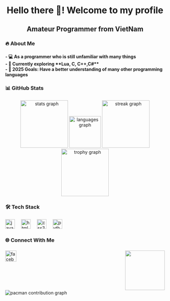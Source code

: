 <h1 align="center">Hello there 👋! Welcome to my profile</h1>

###

<h2 align="center">Amateur Programmer from VietNam</h2>

###

<h3 align="left">🔥 About Me</h3>

###

<h4 align="left">- 💻 As a programmer who is still unfamiliar with many things<br>- 🤖 Currently exploring **Lua, C, C++,C#**<br>- 🎯 2025 Goals: Have a better understanding of many other programming languages</h4>

###

<h3 align="left">📊 GitHub Stats</h3>

###

<div align="center">
  <img src="https://github-readme-stats.vercel.app/api?username=hoangquan14727&hide_title=false&hide_rank=false&show_icons=true&include_all_commits=true&count_private=true&disable_animations=false&theme=dracula&locale=en&hide_border=false" height="150" alt="stats graph"  />
  <img src="https://github-readme-stats.vercel.app/api/top-langs?username=hoangquan14727&locale=en&hide_title=false&layout=compact&card_width=320&langs_count=5&theme=dracula&hide_border=false" height="100" alt="languages graph"  />
  <img src="https://streak-stats.demolab.com?user=hoangquan14727&locale=en&mode=daily&theme=dracula&hide_border=false&border_radius=5" height="150" alt="streak graph"  />
  <img src="https://github-profile-trophy.vercel.app?username=hoangquan14727&" height="150" alt="trophy graph"  />
</div>

###

<h3 align="left">🛠️ Tech Stack</h3>

###

<div align="left">
  <img src="https://img.shields.io/badge/JavaScript-F7DF1E?logo=javascript&logoColor=black&style=for-the-badge" height="30" alt="javascript logo"  />
  <img width="12" />
  <img src="https://img.shields.io/badge/HTML5-E34F26?logo=html5&logoColor=white&style=for-the-badge" height="30" alt="html5 logo"  />
  <img width="12" />
  <img src="https://img.shields.io/badge/CSS3-1572B6?logo=css3&logoColor=white&style=for-the-badge" height="30" alt="css3 logo"  />
  <img width="12" />
  <img src="https://img.shields.io/badge/Python-3776AB?logo=python&logoColor=white&style=for-the-badge" height="30" alt="python logo"  />
</div>

###

<h3 align="left">🌐 Connect With Me</h3>

###

<img align="right" height="125" src="https://i.pinimg.com/originals/f9/21/88/f921885903c54c104c270a275bbc62bf.gif"  />

###

<div align="left">
  <a href="https://www.facebook.com/quanvodanh14727/" target="_blank">
    <img src="https://img.shields.io/static/v1?message=Facebook&logo=facebook&label=&color=1877F2&logoColor=white&labelColor=&style=for-the-badge" height="35" alt="facebook logo"  />
  </a>
</div>

###

<br clear="both">

<picture>
  <source media="(prefers-color-scheme: dark)" srcset="https://raw.githubusercontent.com/hoangquan14727/hoangquan14727/output/pacman-contribution-graph-dark.svg">
  <source media="(prefers-color-scheme: light)" srcset="https://raw.githubusercontent.com/hoangquan14727/hoangquan14727/output/pacman-contribution-graph.svg">
  <img alt="pacman contribution graph" src="https://raw.githubusercontent.com/hoangquan14727/hoangquan14727/output/pacman-contribution-graph.svg">
</picture>

###
